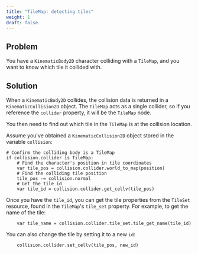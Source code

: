 ```yaml
---
title: "TileMap: detecting tiles"
weight: 1
draft: false
---
```


## Problem

You have a `KinematicBody2D` character colliding with a `TileMap`, and you want to know which tile it collided with.

## Solution

When a `KinematicBody2D` collides, the collision data is returned in a `KinematicCollision2D` object. The `TileMap` acts as a single collider, so if you reference the `collider` property, it will be the `TileMap` node.

You then need to find out which tile in the `TileMap` is at the collision location.

Assume you've obtained a `KinematicCollision2D` object stored in the variable `collision`:

```gdscript
# Confirm the colliding body is a TileMap
if collision.collider is TileMap:
    # Find the character's position in tile coordinates
    var tile_pos = collision.collider.world_to_map(position)
    # Find the colliding tile position
    tile_pos -= collision.normal
    # Get the tile id
    var tile_id = collision.collider.get_cellv(tile_pos)
```

Once you have the `tile_id`, you can get the tile properties from the `TileSet` resource, found in the `TileMap`'s `tile_set` property. For example, to get the name of the tile:

```gdscript
    var tile_name = collision.collider.tile_set.tile_get_name(tile_id)
```

You can also change the tile by setting it to a new `id`:

```gdscript
    collision.collider.set_cellv(tile_pos, new_id)
```
